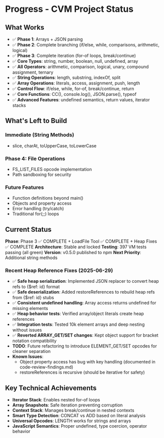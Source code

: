 # Progress - CVM Project Status

## What Works
- ✅ **Phase 1**: Arrays + JSON parsing
- ✅ **Phase 2**: Complete branching (if/else, while, comparisons, arithmetic, logical)
- ✅ **Phase 3**: Complete iteration (for-of loops, break/continue)
- ✅ **Core Types**: string, number, boolean, null, undefined, array
- ✅ **All Operators**: arithmetic, comparison, logical, unary, compound assignment, ternary
- ✅ **String Operations**: length, substring, indexOf, split  
- ✅ **Array Operations**: literals, access, assignment, push, length
- ✅ **Control Flow**: if/else, while, for-of, break/continue, return
- ✅ **Core Functions**: CC(), console.log(), JSON.parse(), typeof
- ✅ **Advanced Features**: undefined semantics, return values, iterator stacks

## What's Left to Build

### Immediate (String Methods)
- slice, charAt, toUpperCase, toLowerCase

### Phase 4: File Operations  
- FS_LIST_FILES opcode implementation
- Path sandboxing for security

### Future Features
- Function definitions beyond main()
- Objects and property access
- Error handling (try/catch)
- Traditional for(;;) loops

## Current Status
**Phase**: Phase 3 ✅ COMPLETE + LoadFile Tool ✅ COMPLETE + Heap Fixes ✅ COMPLETE
**Architecture**: Stable and locked
**Testing**: 397 VM tests passing (all green)
**Version**: v0.5.0 published to npm
**Next Priority**: Additional string methods

### Recent Heap Reference Fixes (2025-06-29)
- ✅ **Safe heap serialization**: Implemented JSON replacer to convert heap refs to {$ref: id} format
- ✅ **Safe deserialization**: Added restoreReferences to rebuild heap refs from {$ref: id} stubs
- ✅ **Consistent undefined handling**: Array access returns undefined for missing elements
- ✅ **Heap behavior tests**: Verified array/object literals create heap references
- ✅ **Integration tests**: Tested 10k element arrays and deep nesting without issues
- ✅ **Reverted ARRAY_GET/SET changes**: Kept object support for bracket notation compatibility
- **TODO**: Future refactoring to introduce ELEMENT_GET/SET opcodes for cleaner separation
- **Known Issues**: 
  - Object property access has bug with key handling (documented in code-review-findings.md)
  - restoreReferences is recursive (should be iterative for safety)

## Key Technical Achievements
- **Iterator Stack**: Enables nested for-of loops
- **Array Snapshots**: Safe iteration preventing corruption  
- **Context Stack**: Manages break/continue in nested contexts
- **Smart Type Detection**: CONCAT vs ADD based on literal analysis
- **Universal Opcodes**: LENGTH works for strings and arrays
- **JavaScript Semantics**: Proper undefined, type coercion, operator behavior